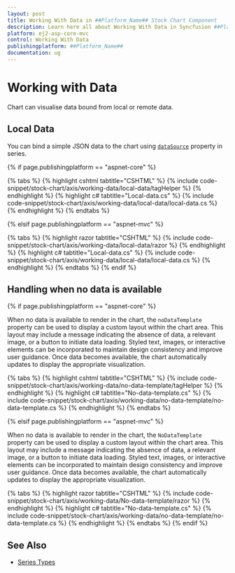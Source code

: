 ```yaml
---
layout: post
title: Working With Data in ##Platform_Name## Stock Chart Component
description: Learn here all about Working With Data in Syncfusion ##Platform_Name## Stock Chart component of Syncfusion Essential JS 2 and more.
platform: ej2-asp-core-mvc
control: Working With Data
publishingplatform: ##Platform_Name##
documentation: ug
---
```



<!-- markdownlint-disable MD036 -->

# Working with Data

Chart can visualise data bound from local or remote data.

## Local Data

You can bind a simple JSON data to the chart using [`dataSource`](https://help.syncfusion.com/cr/aspnetcore-js2/Syncfusion.EJ2.Charts.StockChartStockChartSeries.html#Syncfusion_EJ2_Charts_StockChartStockChartSeries_DataSource) property in series.

{% if page.publishingplatform == "aspnet-core" %}

{% tabs %}
{% highlight cshtml tabtitle="CSHTML" %}
{% include code-snippet/stock-chart/axis/working-data/local-data/tagHelper %}
{% endhighlight %}
{% highlight c# tabtitle="Local-data.cs" %}
{% include code-snippet/stock-chart/axis/working-data/local-data/local-data.cs %}
{% endhighlight %}
{% endtabs %}

{% elsif page.publishingplatform == "aspnet-mvc" %}

{% tabs %}
{% highlight razor tabtitle="CSHTML" %}
{% include code-snippet/stock-chart/axis/working-data/local-data/razor %}
{% endhighlight %}
{% highlight c# tabtitle="Local-data.cs" %}
{% include code-snippet/stock-chart/axis/working-data/local-data/local-data.cs %}
{% endhighlight %}
{% endtabs %}
{% endif %}

## Handling when no data is available

{% if page.publishingplatform == "aspnet-core" %}

When no data is available to render in the chart, the `noDataTemplate` property can be used to display a custom layout within the chart area. This layout may include a message indicating the absence of data, a relevant image, or a button to initiate data loading. Styled text, images, or interactive elements can be incorporated to maintain design consistency and improve user guidance. Once data becomes available, the chart automatically updates to display the appropriate visualization.

{% tabs %}
{% highlight cshtml tabtitle="CSHTML" %}
{% include code-snippet/stock-chart/axis/working-data/no-data-template/tagHelper %}
{% endhighlight %}
{% highlight c# tabtitle="No-data-template.cs" %}
{% include code-snippet/stock-chart/axis/working-data/no-data-template/no-data-template.cs %}
{% endhighlight %}
{% endtabs %}

{% elsif page.publishingplatform == "aspnet-mvc" %}

When no data is available to render in the chart, the `NoDataTemplate` property can be used to display a custom layout within the chart area. This layout may include a message indicating the absence of data, a relevant image, or a button to initiate data loading. Styled text, images, or interactive elements can be incorporated to maintain design consistency and improve user guidance. Once data becomes available, the chart automatically updates to display the appropriate visualization.

{% tabs %}
{% highlight razor tabtitle="CSHTML" %}
{% include code-snippet/stock-chart/axis/working-data/No-data-template/razor %}
{% endhighlight %}
{% highlight c# tabtitle="No-data-template.cs" %}
{% include code-snippet/stock-chart/axis/working-data/no-data-template/no-data-template.cs %}
{% endhighlight %}
{% endtabs %}
{% endif %}


## See Also

* [Series Types](./series-types/)
